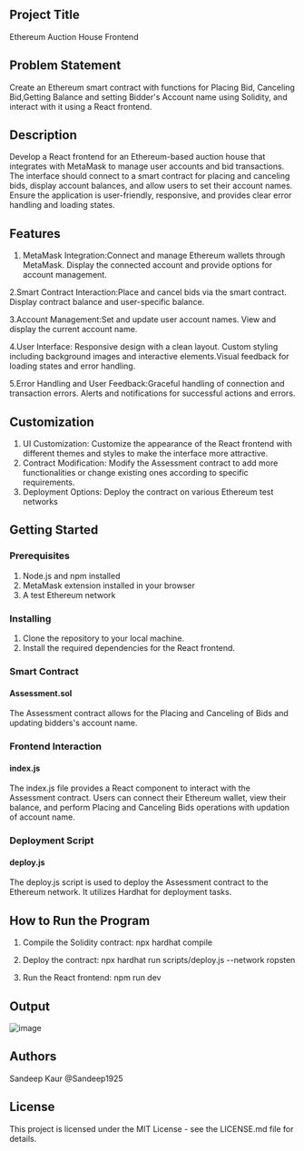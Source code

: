 ## Project Title  
Ethereum Auction House Frontend

## Problem Statement
Create an Ethereum smart contract with functions for Placing Bid, Canceling Bid,Getting Balance and setting Bidder's Account name using Solidity, and interact with it using a React frontend.

## Description  
Develop a React frontend for an Ethereum-based auction house that integrates with MetaMask to manage user accounts and bid transactions. The interface should connect to a smart contract for placing and canceling bids, display account balances, and allow users to set their account names. Ensure the application is user-friendly, responsive, and provides clear error handling and loading states.

## Features
1. MetaMask Integration:Connect and manage Ethereum wallets through MetaMask. Display the connected account and provide options for account management.

2.Smart Contract Interaction:Place and cancel bids via the smart contract. Display contract balance and user-specific balance.

3.Account Management:Set and update user account names. View and display the current account name.

4.User Interface: Responsive design with a clean layout. Custom styling including background images and interactive elements.Visual feedback for loading states
and error handling.

5.Error Handling and User Feedback:Graceful handling of connection and transaction errors. Alerts and notifications for successful actions and errors.

## Customization

1. UI Customization: Customize the appearance of the React frontend with different themes and styles to make the interface more attractive.
2. Contract Modification: Modify the Assessment contract to add more functionalities or change existing ones according to specific requirements.
3. Deployment Options: Deploy the contract on various Ethereum test networks 

## Getting Started

### Prerequisites

1. Node.js and npm installed
2. MetaMask extension installed in your browser
3. A test Ethereum network

### Installing  
1. Clone the repository to your local machine.
2. Install the required dependencies for the React frontend.

### Smart Contract

#### Assessment.sol
The Assessment contract allows for the Placing and Canceling of Bids and updating bidders's account name.

### Frontend Interaction

#### index.js
The index.js file provides a React component to interact with the Assessment contract. Users can connect their Ethereum wallet, view their balance, and perform Placing and Canceling Bids operations with updation of account name.

### Deployment Script

#### deploy.js
The deploy.js script is used to deploy the Assessment contract to the Ethereum network. It utilizes Hardhat for deployment tasks.

   

    
## How to Run the Program  

1. Compile the Solidity contract:
npx hardhat compile

2. Deploy the contract:
npx hardhat run scripts/deploy.js --network ropsten

3. Run the React frontend:
npm run dev

## Output

![image](https://github.com/user-attachments/assets/358e8785-7d90-4559-ad20-928f34d73001)


  


## Authors  
Sandeep Kaur @Sandeep1925

## License  
This project is licensed under the MIT License - see the LICENSE.md file for details.  


